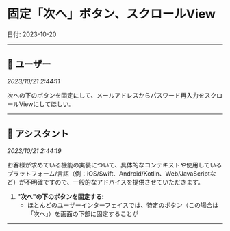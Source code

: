 # 固定「次へ」ボタン、スクロールView

日付: 2023-10-20

---

## 👤 ユーザー
*2023/10/21 2:44:11*

次への下のボタンを固定にして、メールアドレスからパスワード再入力をスクロールViewにしてほしい。

---

## 🤖 アシスタント
*2023/10/21 2:44:19*

お客様が求めている機能の実装について、具体的なコンテキストや使用しているプラットフォーム/言語（例：iOS/Swift、Android/Kotlin、Web/JavaScriptなど）が不明確ですので、一般的なアドバイスを提供させていただきます。

1. **"次へ"の下のボタンを固定する:**
   - ほとんどのユーザーインターフェイスでは、特定のボタン（この場合は「次へ」）を画面の下部に固定することが

---
